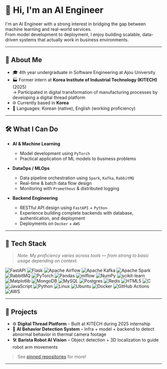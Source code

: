 # 👋 Hi, I'm an AI Engineer

I'm an AI Engineer with a strong interest in bridging the gap between machine learning and real-world services.  
From model development to deployment, I enjoy building scalable, data-driven systems that actually work in business environments.

---

## 🧠 About Me

- 🎓 4th year undergraduate in Software Engineering at Ajou University
- 🏭 Former intern at **Korea Institute of Industrial Technology (KITECH)** (2025)  
  → Participated in digital transformation of manufacturing processes by developing a digital thread platform  
- 🌐 Currently based in **Korea**  
- 💬 Languages: Korean (native), English (working proficiency)

---

## 🛠 What I Can Do

- **AI & Machine Learning**
  - Model development using `PyTorch`
  - Practical application of ML models to business problems
  

- **DataOps / MLOps**
  - Data pipeline orchestration using `Spark`, `Kafka`, `RabbitMQ`
  - Real-time & batch data flow design
  - Monitoring with `Prometheus` & distributed logging

- **Backend Engineering**
  - RESTful API design using `FastAPI` + `Python`
  - Experience building complete backends with database, authentication, and deployment
  - Deployments on `Docker` + `AWS`

---

## 🧰 Tech Stack

> _Note: My proficiency varies across tools — from strong to basic usage depending on context._

![FastAPI](https://img.shields.io/badge/FastAPI-005571?style=for-the-badge&logo=fastapi)
![Flask](https://img.shields.io/badge/flask-%23000.svg?style=for-the-badge&logo=flask&logoColor=white)
![Apache Airflow](https://img.shields.io/badge/Apache%20Airflow-017CEE?style=for-the-badge&logo=Apache%20Airflow&logoColor=white)
![Apache Kafka](https://img.shields.io/badge/Apache%20Kafka-000?style=for-the-badge&logo=apachekafka)
![Apache Spark](https://img.shields.io/badge/Apache%20Spark-FDEE21?style=flat-square&logo=apachespark&logoColor=black)
![RabbitMQ](https://img.shields.io/badge/Rabbitmq-FF6600?style=for-the-badge&logo=rabbitmq&logoColor=white)
![PyTorch](https://img.shields.io/badge/PyTorch-%23EE4C2C.svg?style=for-the-badge&logo=PyTorch&logoColor=white)
![Pandas](https://img.shields.io/badge/pandas-%23150458.svg?style=for-the-badge&logo=pandas&logoColor=white)
![mlflow](https://img.shields.io/badge/mlflow-%23d9ead3.svg?style=for-the-badge&logo=numpy&logoColor=blue)
![NumPy](https://img.shields.io/badge/numpy-%23013243.svg?style=for-the-badge&logo=numpy&logoColor=white)
![scikit-learn](https://img.shields.io/badge/scikit--learn-%23F7931E.svg?style=for-the-badge&logo=scikit-learn&logoColor=white)
![Matplotlib](https://img.shields.io/badge/Matplotlib-%23ffffff.svg?style=for-the-badge&logo=Matplotlib&logoColor=black)
![MongoDB](https://img.shields.io/badge/MongoDB-%234ea94b.svg?style=for-the-badge&logo=mongodb&logoColor=white)
![MySQL](https://img.shields.io/badge/mysql-4479A1.svg?style=for-the-badge&logo=mysql&logoColor=white)
![Postgres](https://img.shields.io/badge/postgres-%23316192.svg?style=for-the-badge&logo=postgresql&logoColor=white)
![Redis](https://img.shields.io/badge/redis-%23DD0031.svg?style=for-the-badge&logo=redis&logoColor=white)
![HTML5](https://img.shields.io/badge/html5-%23E34F26.svg?style=for-the-badge&logo=html5&logoColor=white)
![C](https://img.shields.io/badge/c-%2300599C.svg?style=for-the-badge&logo=c&logoColor=white)
![JavaScript](https://img.shields.io/badge/javascript-%23323330.svg?style=for-the-badge&logo=javascript&logoColor=%23F7DF1E)
![Python](https://img.shields.io/badge/python-3670A0?style=for-the-badge&logo=python&logoColor=ffdd54)
![Linux](https://img.shields.io/badge/Linux-FCC624?style=for-the-badge&logo=linux&logoColor=black)
![Ubuntu](https://img.shields.io/badge/Ubuntu-E95420?style=for-the-badge&logo=ubuntu&logoColor=white)
![Docker](https://img.shields.io/badge/docker-%230db7ed.svg?style=for-the-badge&logo=docker&logoColor=white)
![GitHub Actions](https://img.shields.io/badge/github%20actions-%232671E5.svg?style=for-the-badge&logo=githubactions&logoColor=white)
![AWS](https://img.shields.io/badge/AWS-%23FF9900.svg?style=for-the-badge&logo=amazon-aws&logoColor=white)

---

## 🧪 Projects

- ⚙ **Digital Thread Platform** – Built at KITECH during 2025 internship  
- 🧾 **AI Behavior Detection System** – Infra + model + backend to detect abnormal behavior in thermal camera footage  
- 🛠 **Barista Robot AI Vision** – Object detection + 3D localization to guide robot arm movements  

> See [pinned repositories](#) for more!

---
